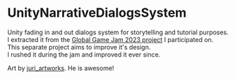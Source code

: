 # UnityNarrativeDialogsSystem

Unity fading in and out dialogs system for storytelling and tutorial purposes.  
I extracted it from the [Global Game Jam 2023 project](https://external.ink?to=https://rowdaboat.itch.io/quest-for-the-black-yard) I participated on.  
This separate project aims to improve it's design.  
I rushed it during the jam and improved it ever since.

Art by [juri_artworks](https://external.ink?to=https://www.instagram.com/juri_artworks/). He is awesome!
